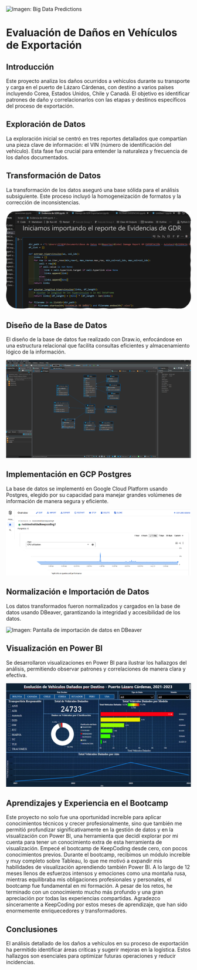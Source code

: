 ![Imagen: Big Data Predictions](https://web.solmovsa.com/wp-content/uploads/2019/11/big-data-predictions.jpg)

# Evaluación de Daños en Vehículos de Exportación

## Introducción

Este proyecto analiza los daños ocurridos a vehículos durante su transporte y carga en el puerto de Lázaro Cárdenas, con destino a varios países incluyendo Corea, Estados Unidos, Chile y Canadá. El objetivo es identificar patrones de daño y correlacionarlos con las etapas y destinos específicos del proceso de exportación.


## Exploración de Datos

La exploración inicial se centró en tres reportes detallados que compartían una pieza clave de información: el VIN (número de identificación del vehículo). Esta fase fue crucial para entender la naturaleza y frecuencia de los daños documentados.

## Transformación de Datos

La transformación de los datos aseguró una base sólida para el análisis subsiguiente. Este proceso incluyó la homogeneización de formatos y la corrección de inconsistencias.

![Imagen: Proceso de transformación de datos](https://raw.githubusercontent.com/Robertogag/Proyecto-FInal-KeepCoding/bfdd0a859fcb6ae3dd111aaaf67f13badc0f9cf0/codigo%20python.png)

## Diseño de la Base de Datos

El diseño de la base de datos fue realizado con Draw.io, enfocándose en una estructura relacional que facilita consultas eficientes y almacenamiento lógico de la información.

![Imagen: Esquema de la base de datos](https://raw.githubusercontent.com/Robertogag/Proyecto-FInal-KeepCoding/bfdd0a859fcb6ae3dd111aaaf67f13badc0f9cf0/Base%20de%20datos%20relacional.png)

## Implementación en GCP Postgres

La base de datos se implementó en Google Cloud Platform usando Postgres, elegido por su capacidad para manejar grandes volúmenes de información de manera segura y eficiente.

![Imagen: Configuración de la base de datos en GCP](https://raw.githubusercontent.com/Robertogag/Proyecto-FInal-KeepCoding/bfdd0a859fcb6ae3dd111aaaf67f13badc0f9cf0/Instancia.png)

## Normalización e Importación de Datos

Los datos transformados fueron normalizados y cargados en la base de datos usando DBeaver, garantizando la integridad y accesibilidad de los datos.

![Imagen: Pantalla de importación de datos en DBeaver](https://raw.githubusercontent.com/Robertogag/Proyecto-FInal-KeepCoding/bfdd0a859fcb6ae3dd111aaaf67f13badc0f9cf0/SQL%20creaci%C3%B3n%20de%20tablas.png)

## Visualización en Power BI

Se desarrollaron visualizaciones en Power BI para ilustrar los hallazgos del análisis, permitiendo observar patrones y correlaciones de manera clara y efectiva.

![Imagen: Dashboard en Power BI](https://github.com/Robertogag/Proyecto-FInal-KeepCoding/blob/main/powerbi%20vis.png?raw=true)

## Aprendizajes y Experiencia en el Bootcamp

Este proyecto no solo fue una oportunidad increíble para aplicar conocimientos técnicos y crecer profesionalmente, sino que también me permitió profundizar significativamente en la gestión de datos y en la visualización con Power BI, una herramienta que decidí explorar por mi cuenta para tener un conocimiento extra de esta herramienta de visualización. Empecé el bootcamp de KeepCoding desde cero, con pocos conocimientos previos. Durante el bootcamp, recibimos un módulo increíble y muy completo sobre Tableau, lo que me motivó a expandir mis habilidades de visualización aprendiendo también Power BI. A lo largo de 12 meses llenos de esfuerzos intensos y emociones como una montaña rusa, mientras equilibraba mis obligaciones profesionales y personales, el bootcamp fue fundamental en mi formación. A pesar de los retos, he terminado con un conocimiento mucho más profundo y una gran apreciación por todas las experiencias compartidas. Agradezco sinceramente a KeepCoding por estos meses de aprendizaje, que han sido enormemente enriquecedores y transformadores.

## Conclusiones

El análisis detallado de los daños a vehículos en su proceso de exportación ha permitido identificar áreas críticas y sugerir mejoras en la logística. Estos hallazgos son esenciales para optimizar futuras operaciones y reducir incidencias.
